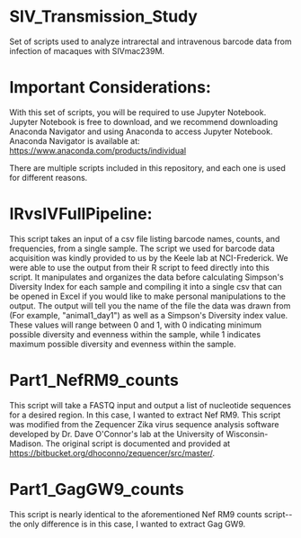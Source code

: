 # SIV_Transmission_Study
Set of scripts used to analyze intrarectal and intravenous barcode data from infection of macaques with SIVmac239M.

# Important Considerations: 
With this set of scripts, you will be required to use Jupyter Notebook. Jupyter Notebook is free to download, and we recommend downloading Anaconda Navigator
and using Anaconda to access Jupyter Notebook. Anaconda Navigator is available at: https://www.anaconda.com/products/individual

There are multiple scripts included in this repository, and each one is used for different reasons. 

# IRvsIVFullPipeline: 
This script takes an input of a csv file listing barcode names, counts, and frequencies, from a single sample. The script we used for barcode data acquisition was
kindly provided to us by the Keele lab at NCI-Frederick. We were able to use the output from their R script to feed directly into this script. It manipulates and organizes the data before calculating Simpson's Diversity Index for each sample and compiling it into a single csv that can be opened in Excel if you would like to 
make personal manipulations to the output. The output will tell you the name of the file the data was drawn from (For example, "animal1_day1") as well as a Simpson's Diversity index value. These values will range between 0 and 1, with 0 indicating minimum possible diversity and evenness within the sample, while 1 indicates maximum possible diversity and evenness within the sample. 

# Part1_NefRM9_counts
This script will take a FASTQ input and output a list of nucleotide sequences for a desired region. In this case, I wanted to extract Nef RM9. This script was modified from the Zequencer Zika virus sequence analysis software developed by Dr. Dave O'Connor's lab at the University of Wisconsin-Madison. The original script is documented and provided at https://bitbucket.org/dhoconno/zequencer/src/master/. 

# Part1_GagGW9_counts
This script is nearly identical to the aforementioned Nef RM9 counts script--the only difference is in this case, I wanted to extract Gag GW9. 
